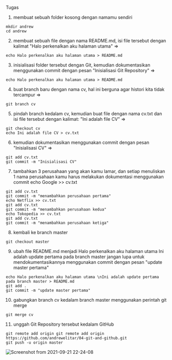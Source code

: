 Tugas
1. membuat sebuah folder kosong dengan namamu sendiri
```
mkdir andrew
cd andrew
```
2. membuat sebuah file dengan nama README.md, isi file tersebut dengan kalimat
"Halo perkenalkan aku halaman utama" =>
```
echo Halo perkenalkan aku halaman utama > README.md
```
3. inisialisasi folder tersebut dengan Git, kemudian dokumentasikan menggunakan commit dengan pesan
"Inisialisasi Git Repository" =>
```
echo Halo perkenalkan aku halaman utama > README.md
```
4. buat branch baru dengan nama cv, hal ini berguna agar histori kita tidak tercampur =>
```
git branch cv
```
5. pindah branch kedalam cv, kemudian buat file dengan nama cv.txt dan isi file tersebut dengan kalimat:
"Ini adalah file CV" =>
```
git checkout cv
echo Ini adalah file CV > cv.txt
```
6. kemudian dokumentasikan menggunakan commit dengan pesan "Inisialisasi CV" =>
```
git add cv.txt
git commit -m "Inisialisasi CV"
```
7. tambahkan 3 perusahaan yang akan kamu lamar, dan setiap menuliskan 1 nama perusahaan kamu harus melakukan dokumentasi menggunakan commit
echo Google >> cv.txt
```
git add cv.txt
git commit -m "menambahkan perusahaan pertama"
echo Netflix >> cv.txt
git add cv.txt
git commit -m "menambahkan perusahaan kedua"
echo Tokopedia >> cv.txt
git add cv.txt
git commit -m "menambahkan perusahaan ketiga"
```
8. kembali ke branch master
```
git checkout master
```
9. ubah file README.md menjadi
	Halo perkenalkan aku halaman utama
	Ini adalah update pertama pada branch master
  jangan lupa untuk mendokumentasikannya menggunakan commit dengan pesan "update master pertama"
```
echo Halo perkenalkan aku halaman utama \nIni adalah update pertama pada branch master > README.md
git add .
git commit -m "update master pertama"
```
10. gabungkan branch cv kedalam branch master menggunakan perintah git merge
```
git merge cv
```
11. unggah Git Repository tersebut kedalam GitHub
```
git remote add origin git remote add origin https://github.com/andrewelitar/04-git-and-github.git
git push -u origin master
```
![Screenshot from 2021-09-21 22-24-08](https://user-images.githubusercontent.com/83164857/134199940-2244cea5-6031-40b3-b34e-1bb0865f3768.png)
